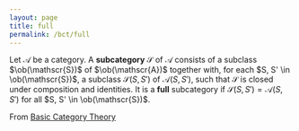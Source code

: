 ```yaml
---
layout: page
title: full
permalink: /bct/full
---
```

Let $\mathscr{A}$ be a category.  A **subcategory**    $\mathscr{S}$ of $\mathscr{A}$ consists of a subclass $\ob(\mathscr{S})$ of $\ob(\mathscr{A})$ together with, for each $S, S' \in \ob(\mathscr{S})$, a subclass $\mathscr{S}(S, S')$ of $\mathscr{A}(S, S')$, such that $\mathscr{S}$ is closed under composition and identities.  It is a **full**    subcategory if $\mathscr{S}(S, S') = \mathscr{A}(S, S')$ for all $S, S' \in \ob(\mathscr{S})$.


From [Basic Category Theory](https://mathgloss.github.io/MathGloss/bct.html)